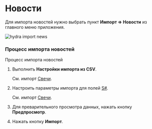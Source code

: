 # Новости

Для импорта новостей нужно выбрать пункт **Импорт \=\> Новости** из главного меню приложения.

![hydra import news](~/images/hydra_import_news.png)

### Процесс импорта новостей

Процесс импорта новостей

1. Выполнить **Настройки импорта из CSV**.

   См. импорт [Свечи](HydraImportCandles.md).
2. Настроить параметры импорта для полей [S\#](StockSharpAbout.md).

   См. импорт [Свечи](HydraImportCandles.md).
3. Для преварительного просмотра данных, нажать кнопку **Предпросмотр**.
4. Нажать кнопку **Импорт**.
